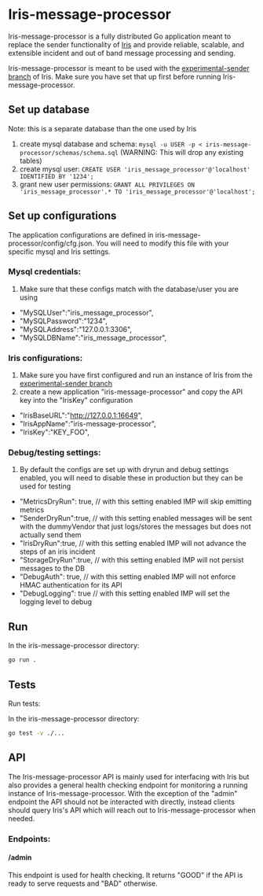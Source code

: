 Iris-message-processor
========

Iris-message-processor is a fully distributed Go application meant to replace the sender functionality of [Iris](https://github.com/linkedin/iris/tree/experimental) and provide reliable, scalable, and extensible incident and out of band message processing and sending.

Iris-message-processor is meant to be used with the [experimental-sender branch](https://github.com/linkedin/iris/tree/experimental) of Iris. Make sure you have set that up first before running Iris-message-processor.


Set up database
--------------

Note: this is a separate database than the one used by Iris

1. create mysql database and schema: `mysql -u USER -p < iris-message-processor/schemas/schema.sql`  (WARNING: This will drop any existing tables)
2. create mysql user: `CREATE USER 'iris_message_processor'@'localhost' IDENTIFIED BY '1234';`
3. grant new user permissions: `GRANT ALL PRIVILEGES ON 'iris_message_processor'.* TO 'iris_message_processor'@'localhost';`


Set up configurations
--------------
The application configurations are defined in iris-message-processor/config/cfg.json. You will need to modify this file with your specific mysql and Iris settings.

### Mysql credentials:
1. Make sure that these configs match with the database/user you are using

- "MySQLUser":"iris_message_processor",
- "MySQLPassword":"1234",
- "MySQLAddress":"127.0.0.1:3306",
- "MySQLDBName":"iris_message_processor",

### Iris configurations:
1. Make sure you have first configured and run an instance of Iris from the [experimental-sender branch](https://github.com/linkedin/iris/tree/experimental)
1. create a new application "iris-message-processor" and copy the API key into the "IrisKey" configuration

- "IrisBaseURL":"http://127.0.0.1:16649",
- "IrisAppName":"iris-message-processor",
- "IrisKey":"KEY_FOO",

### Debug/testing settings:

1. By default the configs are set up with dryrun and debug settings enabled, you will need to disable these in production but they can be used for testing

- "MetricsDryRun": true, // with this setting enabled IMP will skip emitting metrics
- "SenderDryRun":true, // with this setting enabled messages will be sent with the dummyVendor that just logs/stores the messages but does not actually send them
- "IrisDryRun":true, // with this setting enabled IMP will not advance the steps of an iris incident
- "StorageDryRun":true, // with this setting enabled IMP will not persist messages to the DB
- "DebugAuth": true, // with this setting enabled IMP will not enforce HMAC authentication for its API
- "DebugLogging": true // with this setting enabled IMP will set the logging level to debug

Run
--------------
In the iris-message-processor directory:
```bash
go run .
```

Tests
-----

Run tests:

In the iris-message-processor directory:
```bash
go test -v ./...
```

API
-----

The Iris-message-processor API is mainly used for interfacing with Iris but also provides a general health checking endpoint for monitoring a running instance of Iris-message-processor. With the exception of the "admin" endpoint the API should not be interacted with directly, instead clients should query Iris's API which will reach out to Iris-message-processor when needed.

### Endpoints:

#### /admin

This endpoint is used for health checking. It returns "GOOD" if the API is ready to serve requests and "BAD" otherwise.

